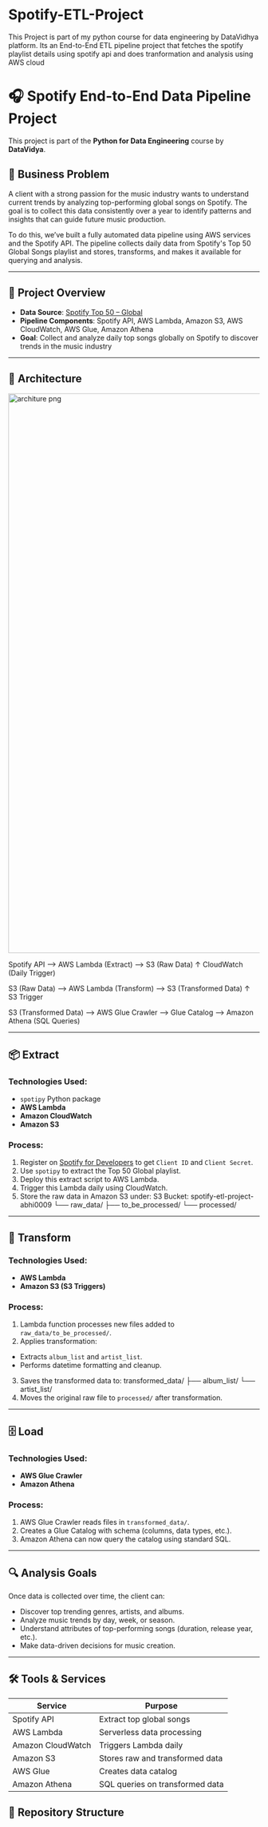 # Spotify-ETL-Project
This Project is part of my python course for data engineering by DataVidhya platform. Its an End-to-End ETL pipeline project that fetches the spotify playlist details using spotify api and does tranformation and analysis using AWS cloud
# 🎧 Spotify End-to-End Data Pipeline Project

This project is part of the **Python for Data Engineering** course by **DataVidya**.

## 🧠 Business Problem

A client with a strong passion for the music industry wants to understand current trends by analyzing top-performing global songs on Spotify. The goal is to collect this data consistently over a year to identify patterns and insights that can guide future music production.

To do this, we’ve built a fully automated data pipeline using AWS services and the Spotify API. The pipeline collects daily data from Spotify's Top 50 Global Songs playlist and stores, transforms, and makes it available for querying and analysis.

---

## 🚀 Project Overview

- **Data Source**: [Spotify Top 50 – Global](https://open.spotify.com/playlist/37i9dQZEVXbMDoHDwVN2tF)
- **Pipeline Components**: Spotify API, AWS Lambda, Amazon S3, AWS CloudWatch, AWS Glue, Amazon Athena
- **Goal**: Collect and analyze daily top songs globally on Spotify to discover trends in the music industry

---

## 🧩 Architecture

<img width="1840" height="1120" alt="architure png" src="https://github.com/user-attachments/assets/aac883f9-6aef-4faa-b077-8a0cecd724b4" />


Spotify API --> AWS Lambda (Extract) --> S3 (Raw Data)
↑
CloudWatch (Daily Trigger)

S3 (Raw Data) --> AWS Lambda (Transform) --> S3 (Transformed Data)
↑
S3 Trigger

S3 (Transformed Data) --> AWS Glue Crawler --> Glue Catalog --> Amazon Athena (SQL Queries)


---

## 📦 Extract

### Technologies Used:
- `spotipy` Python package
- **AWS Lambda**
- **Amazon CloudWatch**
- **Amazon S3**

### Process:
1. Register on [Spotify for Developers](https://developer.spotify.com/) to get `Client ID` and `Client Secret`.
2. Use `spotipy` to extract the Top 50 Global playlist.
3. Deploy this extract script to AWS Lambda.
4. Trigger this Lambda daily using CloudWatch.
5. Store the raw data in Amazon S3 under:
     S3 Bucket: spotify-etl-project-abhi0009
└── raw_data/
├── to_be_processed/
└── processed/


---

## 🧪 Transform

### Technologies Used:
- **AWS Lambda**
- **Amazon S3 (S3 Triggers)**

### Process:
1. Lambda function processes new files added to `raw_data/to_be_processed/`.
2. Applies transformation:
- Extracts `album_list` and `artist_list`.
- Performs datetime formatting and cleanup.
3. Saves the transformed data to:
transformed_data/
├── album_list/
└── artist_list/
4. Moves the original raw file to `processed/` after transformation.

---

## 🗄️ Load

### Technologies Used:
- **AWS Glue Crawler**
- **Amazon Athena**

### Process:
1. AWS Glue Crawler reads files in `transformed_data/`.
2. Creates a Glue Catalog with schema (columns, data types, etc.).
3. Amazon Athena can now query the catalog using standard SQL.

---

## 🔍 Analysis Goals

Once data is collected over time, the client can:
- Discover top trending genres, artists, and albums.
- Analyze music trends by day, week, or season.
- Understand attributes of top-performing songs (duration, release year, etc.).
- Make data-driven decisions for music creation.

---

## 🛠️ Tools & Services

| Service         | Purpose                          |
|----------------|----------------------------------|
| Spotify API     | Extract top global songs         |
| AWS Lambda      | Serverless data processing       |
| Amazon CloudWatch | Triggers Lambda daily         |
| Amazon S3       | Stores raw and transformed data  |
| AWS Glue        | Creates data catalog             |
| Amazon Athena   | SQL queries on transformed data  |



## 📁 Repository Structure



